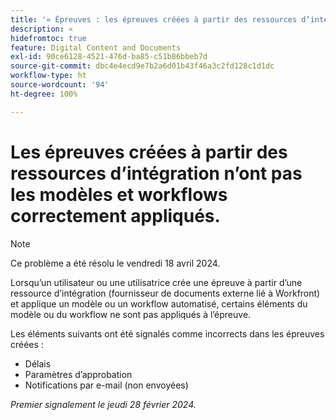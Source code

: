 ```yaml
---
title: '« Épreuves : les épreuves créées à partir des ressources d’intégration n’ont pas les modèles et workflows correctement appliqués. »'
description: « 
hidefromtoc: true
feature: Digital Content and Documents
exl-id: 90ce6128-4521-476d-ba85-c51b86bbeb7d
source-git-commit: dbc4e4ecd9e7b2a6d01b43f46a3c2fd128c1d1dc
workflow-type: ht
source-wordcount: '94'
ht-degree: 100%

---
```


# Les épreuves créées à partir des ressources d’intégration n’ont pas les modèles et workflows correctement appliqués.

>[!NOTE]
>
>Ce problème a été résolu le vendredi 18 avril 2024.

Lorsqu’un utilisateur ou une utilisatrice crée une épreuve à partir d’une ressource d’intégration (fournisseur de documents externe lié à Workfront) et applique un modèle ou un workflow automatisé, certains éléments du modèle ou du workflow ne sont pas appliqués à l’épreuve.

Les éléments suivants ont été signalés comme incorrects dans les épreuves créées :

* Délais
* Paramètres d’approbation
* Notifications par e-mail (non envoyées)

_Premier signalement le jeudi 28 février 2024._

